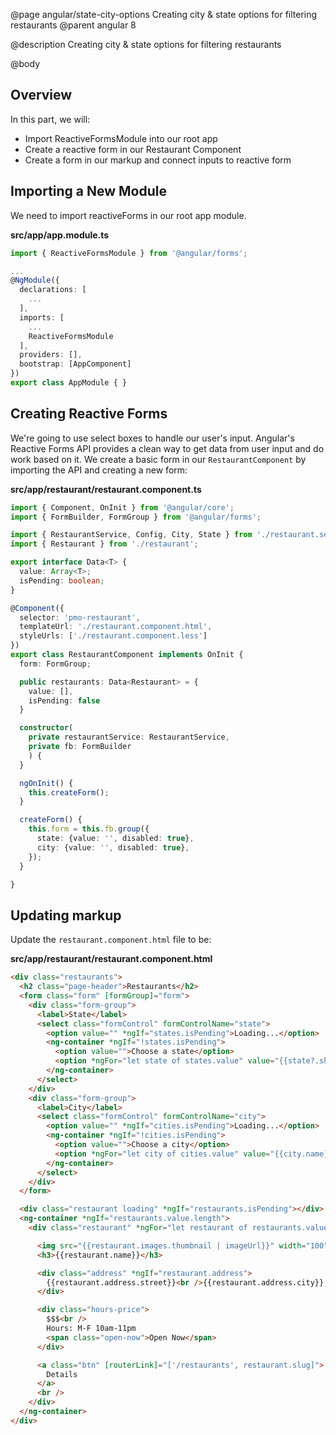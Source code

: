@page angular/state-city-options Creating city & state options for filtering restaurants
@parent angular 8

@description Creating city & state options for filtering restaurants

@body 

## Overview

In this part, we will:

- Import ReactiveFormsModule into our root app
- Create a reactive form in our Restaurant Component
- Create a form in our markup and connect inputs to reactive form

## Importing a New Module

We need to import reactiveForms in our root app module.

__src/app/app.module.ts__

```typescript
import { ReactiveFormsModule } from '@angular/forms';

...
@NgModule({
  declarations: [
    ...
  ],
  imports: [
    ...
    ReactiveFormsModule
  ],
  providers: [],
  bootstrap: [AppComponent]
})
export class AppModule { }
```

## Creating Reactive Forms

We're going to use select boxes to handle our user's input. Angular's Reactive Forms API provides a clean way to get data from user input and do work based on it. We create a basic form in our `RestaurantComponent` by importing the API and creating a new form:

__src/app/restaurant/restaurant.component.ts__


```typescript
import { Component, OnInit } from '@angular/core';
import { FormBuilder, FormGroup } from '@angular/forms';

import { RestaurantService, Config, City, State } from './restaurant.service';
import { Restaurant } from './restaurant';

export interface Data<T> {
  value: Array<T>;
  isPending: boolean;
}

@Component({
  selector: 'pmo-restaurant',
  templateUrl: './restaurant.component.html',
  styleUrls: ['./restaurant.component.less']
})
export class RestaurantComponent implements OnInit {
  form: FormGroup;

  public restaurants: Data<Restaurant> = {
    value: [],
    isPending: false
  }

  constructor(
    private restaurantService: RestaurantService,
    private fb: FormBuilder
    ) {
  }

  ngOnInit() {
    this.createForm();
  }

  createForm() {
    this.form = this.fb.group({
      state: {value: '', disabled: true},
      city: {value: '', disabled: true},
    });
  }

}
```

## Updating markup

Update the ``restaurant.component.html`` file to be:

__src/app/restaurant/restaurant.component.html__


```html
<div class="restaurants">
  <h2 class="page-header">Restaurants</h2>
  <form class="form" [formGroup]="form">
    <div class="form-group">
      <label>State</label>
      <select class="formControl" formControlName="state">
        <option value="" *ngIf="states.isPending">Loading...</option>
        <ng-container *ngIf="!states.isPending">
          <option value="">Choose a state</option>
          <option *ngFor="let state of states.value" value="{{state?.short}}"> {{state?.name}}</option>
        </ng-container>
      </select>
    </div>
    <div class="form-group">
      <label>City</label>
      <select class="formControl" formControlName="city">
        <option value="" *ngIf="cities.isPending">Loading...</option>
        <ng-container *ngIf="!cities.isPending">
          <option value="">Choose a city</option>
          <option *ngFor="let city of cities.value" value="{{city.name}}"> {{city.name}}</option>
        </ng-container>
      </select>
    </div>
  </form>

  <div class="restaurant loading" *ngIf="restaurants.isPending"></div>
  <ng-container *ngIf="restaurants.value.length">
    <div class="restaurant" *ngFor="let restaurant of restaurants.value">

      <img src="{{restaurant.images.thumbnail | imageUrl}}" width="100" height="100">
      <h3>{{restaurant.name}}</h3>

      <div class="address" *ngIf="restaurant.address">
        {{restaurant.address.street}}<br />{{restaurant.address.city}}, {{restaurant.address.state}} {{restaurant.address.zip}}
      </div>

      <div class="hours-price">
        $$$<br />
        Hours: M-F 10am-11pm
        <span class="open-now">Open Now</span>
      </div>

      <a class="btn" [routerLink]="['/restaurants', restaurant.slug]">
        Details
      </a>
      <br />
    </div>
  </ng-container>
</div>
```